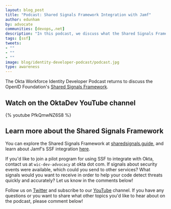 ```yaml
---
layout: blog_post
title: "Podcast: Shared Signals Framework Integration with Jamf"
author: edunham
by: advocate
communities: [devops,.net]
description: "In this podcast, we discuss what the Shared Signals Framework is and why it matters with Mike Vandelinder from Jamf"
tags: [ssf]
tweets:
- ""
- ""
- ""
image: blog/identity-developer-podcast/podcast.jpg
type: awareness
---
```


The Okta Workforce Identity Developer Podcast returns to discuss the OpenID Foundation's [Shared Signals Framework](https://openid.net/wg/sharedsignals/). 

## Watch on the OktaDev YouTube channel

{% youtube PfkQmwNZ6S8 %}

## Learn more about the Shared Signals Framework 

You can explore the Shared Signals Framework at [sharedsignals.guide](https://sharedsignals.guide/), and learn about Jamf's SSF integration [here](https://learn.jamf.com/en-US/bundle/jamf-security-cloud-setup-guide/page/Shared_Signals_Framework_SSF.html). 

If you'd like to join a pilot program for using SSF to integrate with Okta, contact us at `wic-dev-advocacy` at okta dot com. If signals about security events were available, which could you send to other services? What signals would you want to receive in order to help your code detect threats quickly and accurately? Let us know in the comments below! 

Follow us on [Twitter](https://twitter.com/oktadev) and subscribe to our [YouTube](https://www.youtube.com/c/oktadev) channel. If you have any questions or you want to share what other topics you'd like to hear about on the podcast, please comment below!

